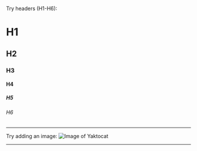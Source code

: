 Try headers (H1-H6):
# H1
## H2
### H3
#### H4
##### H5
###### H6

______________________________________
Try adding an image:
![Image of Yaktocat](https://octodex.github.com/images/yaktocat.png)
______________________________________

